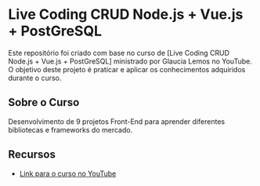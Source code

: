 # Live Coding CRUD Node.js + Vue.js + PostGreSQL

Este repositório foi criado com base no curso de [Live Coding CRUD Node.js + Vue.js + PostGreSQL] ministrado por Glaucia Lemos no YouTube. O objetivo deste projeto é praticar e aplicar os conhecimentos adquiridos durante o curso.

## Sobre o Curso

Desenvolvimento de 9 projetos Front-End para aprender diferentes bibliotecas e frameworks do mercado.

## Recursos

- [Link para o curso no YouTube](https://www.youtube.com/watch?v=G_8Pi7Y1eiE&list=PLb2HQ45KP0Ws_zAnt4cgpr2CSLDsinh_W)

